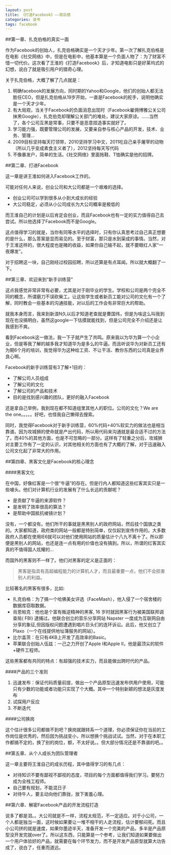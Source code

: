 ```yaml
---
layout: post
title: 《打造Facebook》——观后感
categories: 读书
tags: facebook
---
```


##第一章、扎克伯格的真实一面

作为Facebook的创始人，扎克伯格确实是一个天才少年。第一次了解扎克伯格是在电影《社交网络》中，但是在电影中，他基本算是一个负面人物了：为了财富不惜一切代价。这次看了王淮的《打造Facebook》后，才知道电影只是好莱坞式的幻想，说白了就是吸引用户的猎奇心理。

关于扎克伯格，大概了解了几点就是：

1. 明确facebook的发展方向，同时期的Yahoo和Google，他们的创始人都无法胜任CEO，但是扎克伯格从19岁开始，一直是Facebook的舵手，说明他确实是一个天才少年。
2. 有大局观，当关于Facebook的负面消息出现时（Facebook雇佣博雅公关公司抹黑Google），扎克伯克却理解公关部门的难处，建议大家原谅。……当然了，各个公司互黑是常事，只要不是恶意捏造事实就好了。
3. 学习能力强，既要管理公司的发展，又要亲自参与核心产品的开发，技术、业务、管理…
4. 2009目标坚持每天打领带，2010坚持学习中文，2011吃自己亲手屠宰的动物（所以几乎变成素食主义者了），2012坚持每天写代码
5. 不像暴发户，简单的生活。《社交网络》里面拖鞋、T恤确实是他的招牌。

##第二章、打进Facebook

这一章是讲王淮如何进入Facebook工作的。

可能对任何人来说，创业公司和大公司都是一个艰难的选择。

* 创业公司可以学到很多从小到大成长的经验
* 大公司稳定，必须从小公司成长为大公司概率是极低的

而王淮自己的计划是以后肯定会创业，而且Facebook也有一定的实力值得自己去尝试。所以他选择了Facebook而不是Google。

这点值得学习的就是，当你有同等水平的选择时，只有你认真思考过自己真正想要的是什么，那么答案是显而易见的。至于财富，那只是水到渠成的事情。当然，对于王淮这样的，很大程度也是赌的收益，如果你自己输不起，就不要眼红人家“一夜爆发”。

对于招聘这一块，自己刚经过校园招聘，所以还算是有点耳闻。所以就大概翻了一下。


##第三章、欢迎来到“新手训练营”

这点我感觉非常非常有必要，尤其是对于刚毕业的学生。学校和公司是两个完全不同的概念，所谓磨刀不误砍柴工。让这些学生或者新员工能对公司的文化有一个了解，同时教会一些基本的沟通技能，对以后的工作会有非常巨大的帮助。

就我本身而言，我来到新浪N久以后才知道老查就是曹国伟，但是为啥这么叫我到现在也没搞明白，虽然这google一下估摸就能找到，但是公司完全不介绍还是让我感到不爽。

看到Facebook这一做法，我一下子就产生了共鸣。原来我以为华为算一个小企业，但是等我了解的越多我才知道华为是多么的牛逼。而且听说华为对新员工还有为期6个月的培训，我觉得华为这种给工资、不让干活、教你东西的公司真是业界良心啊。

Facebook的新手训练营有3了解+1目的：

* 了解公司人员组成
* 了解公司的文化
* 了解公司的产品和技术
* 目的是找到感兴趣的团队，更好的融入Facebook

还是拿自己举例，我到现在都不知道组里其他人的职位。公司的文化？We are the one。。。。。好吧，也怪我自己懒得去搜索。

同时，我觉得Facebook对于新手训练营，60%代码+40%软实力的做法也是相当靠谱。因为攻城狮的使命就是产出代码，所以用代码来沟通就是最合适不过的方法了。而40%的其他方面，也是不可忽略的一部分。这样有了轻重之分后，攻城狮对主要工作有了一定的认识，对其他相关的方面也有了大概的了解，对于迅速融入公司文化起了非常大的作用。


##第四章、黑客文化是Facebook的核心理念



####黑客文化

在中国，好像红客是一个很“牛逼”的存在。但是行内人都知道这些红客其实只是一些噱头。他们对计算机行业的发展有了什么长远的贡献呢？

* 是贡献了牛逼的来源软件？
* 是发明了效率很高的算法？
* 是帮助中国抵抗棱镜计划？

没有，一个都没有。他们所干的事就是黑黑别人的政府网站，然后挂个国旗之类的。大家都知道，政府类的网站一般都是特别简单，仅仅起到宣传作用的。大多数政府人员都在使用IE6就可以对他们使用网站的质量估计个八九不离十了。所以即便是黑别人的网站，也还是连一点有用的价值也没有搞到。所以，所谓的红客其实真的不值得国人炫耀的…

而国外的黑客则不一样了。他们对黑客的定义是正面的：

> 黑客是指具有高超编程能力的计算机人才，而且最重要一点，他们不会损害别人的利益。

比较著名的黑客有很多，比如:

* 扎克伯格：为了搞一个哈佛美女评选（FaceMash），他入侵了一个宿舍楼的数据库窃取数据。
* 肖恩帕克：他也是个富有叛逆精神的黑客, 16 岁时就因黑客行为被美国联邦调查局( FBI) 逮捕过。他联合创立的音乐分享网站 Napster 一度成为互联网自由分享的象征,但因版权问题遭遇到唱片巨头们的连环诉讼。此后，他又创立了Plaxo（一个在线提供地址簿服务的网站）。
* 比尔盖茨：在只有4KB上开发了高效率的Basic。
* 苹果联合创始人伍兹：一己之力开创了Apple I和Apple II，他是最顶尖的软件+硬件工程师。

这些黑客都有共同的特点：有超强的技术实力，而且能做出跨时代的产品。

####产品的三个准则

1. 迅速发布：保证代码质量前提，做出一个产品原型迅速发布供用户使用，可能只有少数的功能或者功能只实现了个大概。其中一个特别新颖的想法是灰度发布
2. 试探用户反应
3. 不断迭代 

####公司换岗

这个估计很多公司都做不到吧？换岗就跟转系一个道理，你必须保证你在当前的工作岗位是优秀的，然后因为挑战变小，所以想换个挑战试试。当然，对于在本职工作都搞不定的，换了别的岗位，额，不太好说。。但大部分情况还是不靠谱的吧。。

##第五章、从个人成长为团队管理者

这一章主要将王淮自己的成长历程，其中值得学习的有几点：

* 对待知识不要有鄙视不鄙视的态度，项目的每个方面都值得我们学习。要努力成为全栈工程师。
* 自己要有规划，不能混日子
* 对待牛人，要主动向他们靠拢，放下害羞心理。

##第六章、解密Facebook产品的开发流程打造

说多了都是泪。。大公司就是不一样，流程太规范，不一定适应。对于小公司，一个人都是独当一面，这时候如果要让一堆不相干的人走流程，估计要郁闷死。而且小公司拼的就是速度，如果你墨迹半天，准备开发一个完美的产品，多半是产品原型没开发完就over了。所以这东西，只能算是一个参考，让我们知道如果要做出一个用户体验好的产品，就需要在每个环节发力，而不是开发产品原型就算大功告成了，说白了，任重而道远。
